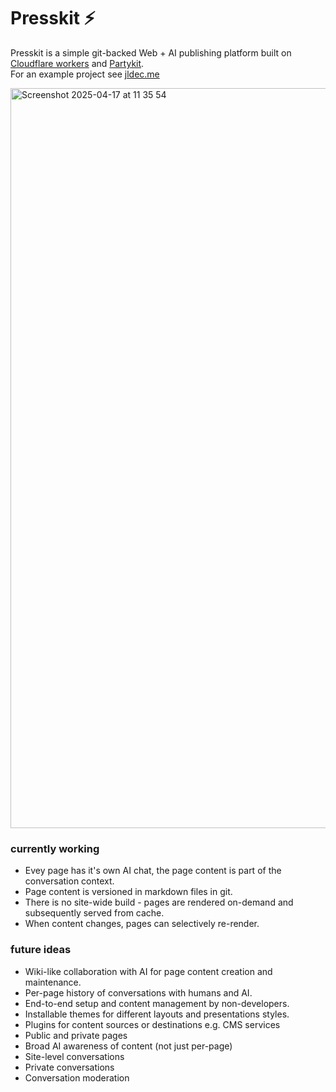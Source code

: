
# Presskit ⚡️
Presskit is a simple git-backed Web + AI publishing platform built on [Cloudflare workers](https://developers.cloudflare.com/workers/) and [Partykit](https://docs.partykit.io/how-partykit-works/).  
For an example project see [jldec.me](https://jldec.me?chat)

<img width="1184" alt="Screenshot 2025-04-17 at 11 35 54" src="https://github.com/user-attachments/assets/a8d2f4db-268f-415d-9feb-442d5d53902d" />

### currently working
- Evey page has it's own AI chat, the page content is part of the conversation context.
- Page content is versioned in markdown files in git.
- There is no site-wide build - pages are rendered on-demand and subsequently served from cache.
- When content changes, pages can selectively re-render.

### future ideas
- Wiki-like collaboration with AI for page content creation and maintenance.
- Per-page history of conversations with humans and AI.
- End-to-end setup and content management by non-developers.
- Installable themes for different layouts and presentations styles.
- Plugins for content sources or destinations e.g. CMS services
- Public and private pages
- Broad AI awareness of content (not just per-page)
- Site-level conversations
- Private conversations
- Conversation moderation
